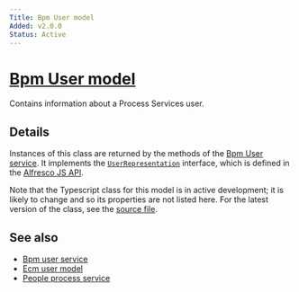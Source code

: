 ```yaml
---
Title: Bpm User model
Added: v2.0.0
Status: Active
---
```


# [Bpm User model](../../../lib/core/userinfo/models/bpm-user.model.ts "Defined in bpm-user.model.ts")

Contains information about a Process Services user.

## Details

Instances of this class are returned by the methods of the
[Bpm User service](bpm-user.service.md). It implements the
[`UserRepresentation`](https://github.com/Alfresco/alfresco-js-api/blob/development/src/api/activiti-rest-api/docs/UserRepresentation.md) interface, which is defined in the
[Alfresco JS API](https://github.com/Alfresco/alfresco-js-api/blob/master/src/alfresco-activiti-rest-api/docs/UserRepresentation.md).

Note that the Typescript class for this model is in active development;
it is likely to change and so its properties are not listed here. For the
latest version of the class, see the
[source file](https://github.com/Alfresco/alfresco-ng2-components/blob/development/lib/core/userinfo/models/bpm-user.model.ts).

## See also

-   [Bpm user service](bpm-user.service.md)
-   [Ecm user model](ecm-user.model.md)
-   [People process service](people-process.service.md)
